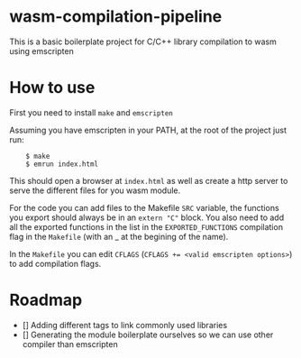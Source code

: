# wasm-compilation-pipeline

This is a basic boilerplate project for C/C++ library compilation to wasm using emscripten

# How to use

First you need to install `make` and `emscripten`

Assuming you have emscripten in your PATH, at the root of the project just run:
```
    $ make
    $ emrun index.html
```

This should open a browser at `index.html` as well as create a http server to serve the different files for you wasm module.

For the code you can add files to the Makefile `SRC` variable, the functions you export should always be in an `extern "C"` block.
You also need to add all the exported functions in the list in the `EXPORTED_FUNCTIONS` compilation flag in the `Makefile` (with an _ at the begining of the name).

In the `Makefile` you can edit `CFLAGS` (`CFLAGS += <valid emscripten options>`) to add compilation flags.

# Roadmap

- [] Adding different tags to link commonly used libraries
- [] Generating the module boilerplate ourselves so we can use other compiler than emscripten
